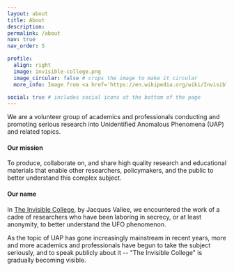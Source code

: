 ```yaml
---
layout: about
title: About
description: 
permalink: /about
nav: true
nav_order: 5

profile:
  align: right
  image: invisible-college.png
  image_circular: false # crops the image to make it circular
  more_info: Image from <a href='https://en.wikipedia.org/wiki/Invisible_College'>Wikipedia</a>.

social: true # includes social icons at the bottom of the page
---
```


We are a volunteer group of academics and professionals conducting and promoting serious research into Unidentified Anomalous Phenomena (UAP) and related topics.

#### Our **mission**

To produce, collaborate on, and share high quality research and educational materials that enable other researchers, policymakers, and the public to better understand this complex subject.

#### Our **name**

In [The Invisible College](https://www.amazon.com/Invisible-College-Scientists-Discovered-Influence/dp/1938398270), by Jacques Vallee, we encountered the work of a cadre of researchers who have been laboring in secrecy, or at least anonymity, to better understand the UFO phenomenon. 

As the topic of UAP has gone increasingly mainstream in recent years, more and more academics and professionals have begun to take the subject seriously, and to speak publicly about it -- "The Invisible College" is gradually becoming visible.